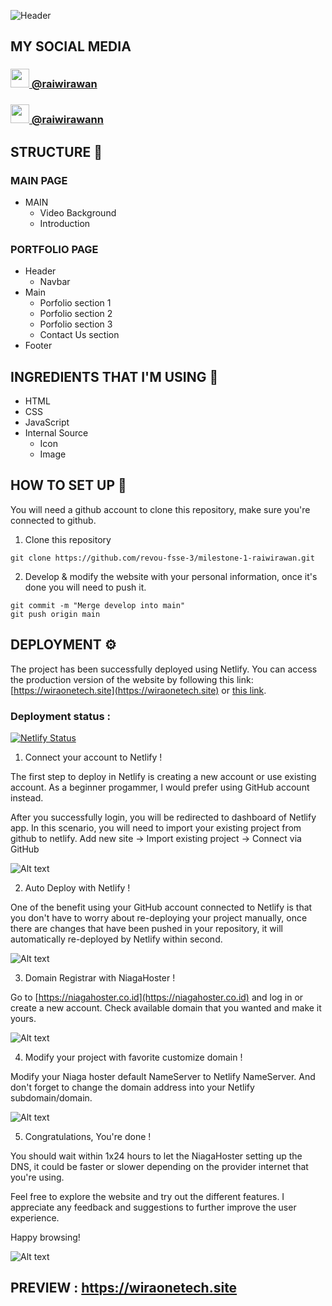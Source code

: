 ![Header](./assets/readme/portfolios.png)

## MY SOCIAL MEDIA

<h3 align="left"><a href="https://www.linkedin.com/in/raiwirawan/"><img src="./assets/images/svg/linkedin.svg" width="30px" height="30px" /> @raiwirawan</a></h3>

<h3 align="left"><a href="https://www.instagram.com/raiwirawann/"><img src="./assets/images/svg/instagram.svg" width="30px" height="30px" style="color: #fff" /> @raiwirawann</a></h3>

## STRUCTURE 📰

### MAIN PAGE

- MAIN
  - Video Background
  - Introduction

### PORTFOLIO PAGE

- Header
  - Navbar
- Main
  - Porfolio section 1
  - Porfolio section 2
  - Porfolio section 3
  - Contact Us section
- Footer

## INGREDIENTS THAT I'M USING 📜

- HTML
- CSS
- JavaScript
- Internal Source
  - Icon
  - Image

## HOW TO SET UP 📰

You will need a github account to clone this repository, make sure you're connected to github.

1. Clone this repository

```
git clone https://github.com/revou-fsse-3/milestone-1-raiwirawan.git
```

2. Develop & modify the website with your personal information, once it's done you will need to push it.

```
git commit -m "Merge develop into main"
git push origin main
```

## DEPLOYMENT ⚙️

The project has been successfully deployed using Netlify. You can access the production version of the website by following this link: [https://wiraonetech.site](https://wiraonetech.site) or [this link](https://wiraonetech.site).

### Deployment status :

[![Netlify Status](https://api.netlify.com/api/v1/badges/fd84e054-64dc-46b4-967d-198778bd6c8a/deploy-status)](https://app.netlify.com/sites/zesty-toffee-9749dc)

1. Connect your account to Netlify !

The first step to deploy in Netlify is creating a new account or use existing account. As a beginner progammer, I would prefer using GitHub account instead.

After you successfully login, you will be redirected to dashboard of Netlify app. In this scenario, you will need to import your existing project from github to netlify. Add new site -> Import existing project -> Connect via GitHub

![Alt text](./assets/readme/github-netlify.png)

2. Auto Deploy with Netlify !

One of the benefit using your GitHub account connected to Netlify is that you don't have to worry about re-deploying your project manually, once there are changes that have been pushed in your repository, it will automatically re-deployed by Netlify within second.

![Alt text](./assets/readme/netlify-deploy.png)

3. Domain Registrar with NiagaHoster !

Go to [https://niagahoster.co.id](https://niagahoster.co.id) and log in or create a new account. Check available domain that you wanted and make it yours.

![Alt text](./assets/readme/niagahoster.png)

4. Modify your project with favorite customize domain !

Modify your Niaga hoster default NameServer to Netlify NameServer. And don't forget to change the domain address into your Netlify subdomain/domain.

![Alt text](./assets/readme/NameServer.png)

5. Congratulations, You're done !

You should wait within 1x24 hours to let the NiagaHoster setting up the DNS, it could be faster or slower depending on the provider internet that you're using.

Feel free to explore the website and try out the different features. I appreciate any feedback and suggestions to further improve the user experience.

Happy browsing!

![Alt text](./assets/readme/main-page-2.png)

## PREVIEW : https://wiraonetech.site
